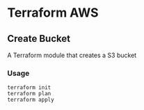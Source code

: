 # Terraform AWS

## Create Bucket

A Terraform module that creates a S3 bucket

### Usage 

    terraform init
    terraform plan
    terraform apply